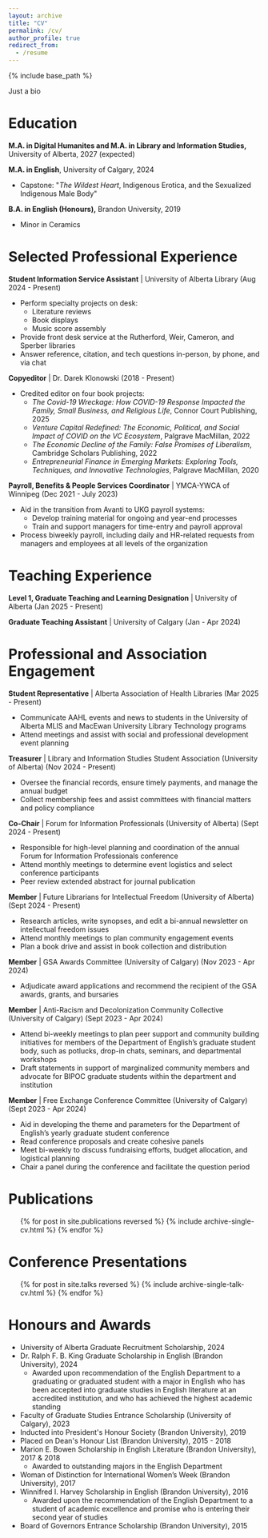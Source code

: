 ```yaml
---
layout: archive
title: "CV"
permalink: /cv/
author_profile: true
redirect_from:
  - /resume
---
```


{% include base_path %}

Just a bio

Education
======
**M.A. in Digital Humanites and M.A. in Library and Information Studies,** University of Alberta, 2027 (expected)

**M.A. in English**, University of Calgary, 2024
* Capstone: "*The Wildest Heart*, Indigenous Erotica, and the Sexualized Indigenous Male Body"

**B.A. in English (Honours),** Brandon University, 2019
* Minor in Ceramics

Selected Professional Experience
======
**Student Information Service Assistant** | University of Alberta Library (Aug 2024 - Present)
  * Perform specialty projects on desk:
    * Literature reviews
    * Book displays
    * Music score assembly
  * Provide front desk service at the Rutherford, Weir, Cameron, and Sperber libraries
  * Answer reference, citation, and tech questions in-person, by phone, and via chat

**Copyeditor** | Dr. Darek Klonowski (2018 - Present)
  * Credited editor on four book projects:
    * *The Covid-19 Wreckage: How COVID-19 Response Impacted the Family, Small Business, and Religious Life*, Connor Court Publishing, 2025
    * *Venture Capital Redefined: The Economic, Political, and Social Impact of COVID on the VC Ecosystem*, Palgrave MacMillan, 2022
    * *The Economic Decline of the Family: False Promises of Liberalism*, Cambridge Scholars Publishing, 2022
    * *Entrepreneurial Finance in Emerging Markets: Exploring Tools, Techniques, and Innovative Technologies*, Palgrave MacMillan, 2020

**Payroll, Benefits & People Services Coordinator** | YMCA-YWCA of Winnipeg (Dec 2021 - July 2023)
  * Aid in the transition from Avanti to UKG payroll systems:
    * Develop training material for ongoing and year-end processes
    * Train and support managers for time-entry and payroll approval
  * Process biweekly payroll, including daily and HR-related requests from managers and employees at all levels of the organization
  
Teaching Experience
======
**Level 1, Graduate Teaching and Learning Designation** | University of Alberta (Jan 2025 - Present)

**Graduate Teaching Assistant** | University of Calgary (Jan - Apr 2024)

Professional and Association Engagement
======
**Student Representative** | Alberta Association of Health Libraries (Mar 2025 - Present)
* Communicate AAHL events and news to students in the University of Alberta MLIS and MacEwan University Library Technology programs
* Attend meetings and assist with social and professional development event planning

**Treasurer** | Library and Information Studies Student Association (University of Alberta) (Nov 2024 - Present)
* Oversee the financial records, ensure timely payments, and manage the annual budget
* Collect membership fees and assist committees with financial matters and policy compliance

**Co-Chair** | Forum for Information Professionals (University of Alberta) (Sept 2024 - Present)
* Responsible for high-level planning and coordination of the annual Forum for Information Professionals conference
* Attend monthly meetings to determine event logistics and select conference participants
* Peer review extended abstract for journal publication

**Member** | Future Librarians for Intellectual Freedom (University of Alberta) (Sept 2024 - Present)
* Research articles, write synopses, and edit a bi-annual newsletter on intellectual freedom issues
* Attend monthly meetings to plan community engagement events
* Plan a book drive and assist in book collection and distribution

**Member** | GSA Awards Committee (University of Calgary) (Nov 2023 - Apr 2024)
* Adjudicate award applications and recommend the recipient of the GSA awards, grants, and bursaries

**Member** | Anti-Racism and Decolonization Community Collective (University of Calgary) (Sept 2023 - Apr 2024)
* Attend bi-weekly meetings to plan peer support and community building initiatives for members of the Department of English’s graduate student body, such as potlucks, drop-in chats, seminars, and departmental workshops
* Draft statements in support of marginalized community members and advocate for BIPOC graduate students within the department and institution

**Member** | Free Exchange Conference Committee (University of Calgary) (Sept 2023 - Apr 2024)
* Aid in developing the theme and parameters for the Department of English’s yearly graduate student conference
* Read conference proposals and create cohesive panels
* Meet bi-weekly to discuss fundraising efforts, budget allocation, and logistical planning
* Chair a panel during the conference and facilitate the question period

Publications
======
  <ul>{% for post in site.publications reversed %}
    {% include archive-single-cv.html %}
  {% endfor %}</ul>
  
Conference Presentations
======
  <ul>{% for post in site.talks reversed %}
    {% include archive-single-talk-cv.html  %}
  {% endfor %}</ul>
    
Honours and Awards
======
* University of Alberta Graduate Recruitment Scholarship, 2024
* Dr. Ralph F. B. King Graduate Scholarship in English (Brandon University), 2024
  * Awarded upon recommendation of the English Department to a graduating or graduated student with a major in English who has been accepted into graduate studies in English literature at an accredited institution, and who has achieved the highest academic standing
* Faculty of Graduate Studies Entrance Scholarship (University of Calgary), 2023
* Inducted into President's Honour Society (Brandon University), 2019
* Placed on Dean's Honour List (Brandon University), 2015 - 2018
* Marion E. Bowen Scholarship in English Literature (Brandon University), 2017 & 2018
  * Awarded to outstanding majors in the English Department
* Woman of Distinction for International Women’s Week (Brandon University), 2017
* Winnifred I. Harvey Scholarship in English (Brandon University), 2016
  * Awarded upon the recommendation of the English Department to a student of academic excellence and promise who is entering their second year of studies
* Board of Governors Entrance Scholarship (Brandon University), 2015

